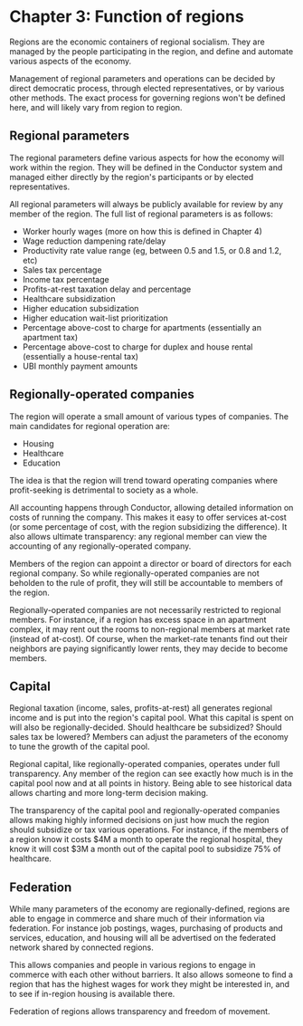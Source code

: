 # Chapter 3: Function of regions

Regions are the economic containers of regional socialism. They are managed by the people participating in the region, and define and automate various aspects of the economy.

Management of regional parameters and operations can be decided by direct democratic process, through elected representatives, or by various other methods. The exact process for governing regions won't be defined here, and will likely vary from region to region.

## Regional parameters

The regional parameters define various aspects for how the economy will work within the region. They will be defined in the Conductor system and managed either directly by the region's participants or by elected representatives.

All regional parameters will always be publicly available for review by any member of the region. The full list of regional parameters is as follows:

- Worker hourly wages (more on how this is defined in Chapter 4)
- Wage reduction dampening rate/delay
- Productivity rate value range (eg, between 0.5 and 1.5, or 0.8 and 1.2, etc)
- Sales tax percentage
- Income tax percentage
- Profits-at-rest taxation delay and percentage
- Healthcare subsidization
- Higher education subsidization
- Higher education wait-list prioritization
- Percentage above-cost to charge for apartments (essentially an apartment tax)
- Percentage above-cost to charge for duplex and house rental (essentially a house-rental tax)
- UBI monthly payment amounts

## Regionally-operated companies

The region will operate a small amount of various types of companies. The main candidates for regional operation are:

- Housing
- Healthcare
- Education

The idea is that the region will trend toward operating companies where profit-seeking is detrimental to society as a whole.

All accounting happens through Conductor, allowing detailed information on costs of running the company. This makes it easy to offer services at-cost (or some percentage of cost, with the region subsidizing the difference). It also allows ultimate transparency: any regional member can view the accounting of any regionally-operated company.

Members of the region can appoint a director or board of directors for each regional company. So while regionally-operated companies are not beholden to the rule of profit, they will still be accountable to members of the region.

Regionally-operated companies are not necessarily restricted to regional members. For instance, if a region has excess space in an apartment complex, it may rent out the rooms to non-regional members at market rate (instead of at-cost). Of course, when the market-rate tenants find out their neighbors are paying significantly lower rents, they may decide to become members.

## Capital

Regional taxation (income, sales, profits-at-rest) all generates regional income and is put into the region's capital pool. What this capital is spent on will also be regionally-decided. Should healthcare be subsidized? Should sales tax be lowered? Members can adjust the parameters of the economy to tune the growth of the capital pool.

Regional capital, like regionally-operated companies, operates under full transparency. Any member of the region can see exactly how much is in the capital pool now and at all points in history. Being able to see historical data allows charting and more long-term decision making.

The transparency of the capital pool and regionally-operated companies allows making highly informed decisions on just how much the region should subsidize or tax various operations. For instance, if the members of a region know it costs $4M a month to operate the regional hospital, they know it will cost $3M a month out of the capital pool to subsidize 75% of healthcare.

## Federation

While many parameters of the economy are regionally-defined, regions are able to engage in commerce and share much of their information via federation. For instance job postings, wages, purchasing of products and services, education, and housing will all be advertised on the federated network shared by connected regions.

This allows companies and people in various regions to engage in commerce with each other without barriers. It also allows someone to find a region that has the highest wages for work they might be interested in, and to see if in-region housing is available there.

Federation of regions allows transparency and freedom of movement.

